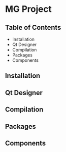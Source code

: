 # MG Project

## Table of Contents

- Installation
- Qt Designer
- Compilation
- Packages
- Components

## Installation

## Qt Designer

## Compilation

## Packages

## Components

